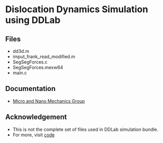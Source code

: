 # Dislocation Dynamics Simulation using DDLab

## Files
- dd3d.m
- imput_frank_read_modified.m
- SegSegForces.c
- SegSegForces.mexw64
- main.c

## Documentation
- [Micro and Nano Mechanics Group](micro.stanford.edu/wiki/DDLab_Manuals)

## Acknowledgement
- This is not the complete set of files used in DDLab simulation bundle.
- For more, visit [code](micro.stanford.edu/~caiwei/Forum/2005-12-05-DDLab/)